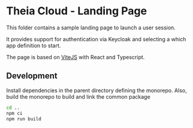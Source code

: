 # Theia Cloud - Landing Page

This folder contains a sample landing page to launch a user session.

It provides support for authentication via Keycloak and selecting a which app definition to start.

The page is based on [ViteJS](https://vitejs.dev/) with React and Typescript.

## Development

Install dependencies in the parent directory defining the monorepo.
Also, build the monorepo to build and link the common package

```bash
cd ..
npm ci
npm run build
```

